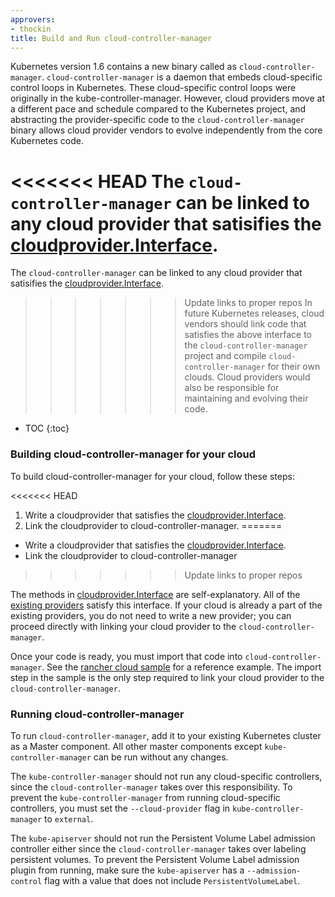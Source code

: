 ```yaml
---
approvers:
- thockin
title: Build and Run cloud-controller-manager
---
```


Kubernetes version 1.6 contains a new binary called as `cloud-controller-manager`. `cloud-controller-manager` is a daemon that embeds cloud-specific control loops in Kubernetes. These cloud-specific control loops were originally in the kube-controller-manager. However, cloud providers move at a different pace and schedule compared to the Kubernetes project, and abstracting the provider-specific code to the `cloud-controller-manager` binary allows cloud provider vendors to evolve independently from the core Kubernetes code.

<<<<<<< HEAD
The `cloud-controller-manager` can be linked to any cloud provider that satisifies the [cloudprovider.Interface](https://git.k8s.io/kubernetes/pkg/cloudprovider/cloud.go).
=======
The `cloud-controller-manager` can be linked to any cloud provider that satisifies the [cloudprovider.Interface](https://git.k8s.io/kubernetes/pkg/cloudprovider/cloud.go). 
>>>>>>> Update links to proper repos
In future Kubernetes releases, cloud vendors should link code that satisfies the above interface to the `cloud-controller-manager` project and compile `cloud-controller-manager` for their own clouds. Cloud providers would also be responsible for maintaining and evolving their code.

* TOC
{:toc}

### Building cloud-controller-manager for your cloud

To build cloud-controller-manager for your cloud, follow these steps:

<<<<<<< HEAD
1. Write a cloudprovider that satisfies the [cloudprovider.Interface](https://git.k8s.io/kubernetes/pkg/cloudprovider/cloud.go).
2. Link the cloudprovider to cloud-controller-manager.
=======
* Write a cloudprovider that satisfies the [cloudprovider.Interface](https://git.k8s.io/kubernetes/pkg/cloudprovider/cloud.go).
* Link the cloudprovider to cloud-controller-manager
>>>>>>> Update links to proper repos

The methods in [cloudprovider.Interface](https://git.k8s.io/kubernetes/pkg/cloudprovider/cloud.go) are self-explanatory. All of the
[existing providers](https://git.k8s.io/kubernetes/pkg/cloudprovider/providers) satisfy this interface. If your cloud is already a part
of the existing providers, you do not need to write a new provider; you can proceed directly with linking your cloud provider to the `cloud-controller-manager`.

Once your code is ready, you must import that code into `cloud-controller-manager`. See the [rancher cloud sample](https://github.com/rancher/rancher-cloud-controller-manager) for a reference example. The import step in the sample is the only step required to link your cloud provider to the `cloud-controller-manager`.

### Running cloud-controller-manager

To run `cloud-controller-manager`, add it to your existing Kubernetes cluster as a Master component. All other master components except `kube-controller-manager` can be run without any changes.

The `kube-controller-manager` should not run any cloud-specific controllers, since the `cloud-controller-manager` takes over this responsibility. To prevent the `kube-controller-manager` from running cloud-specific controllers, you must set the `--cloud-provider` flag in `kube-controller-manager` to `external`.

The `kube-apiserver` should not run the Persistent Volume Label admission controller either since the `cloud-controller-manager` takes over labeling persistent volumes.  To prevent the Persistent Volume Label admission plugin from running, make sure the `kube-apiserver` has a `--admission-control` flag with a value that does not include `PersistentVolumeLabel`.
